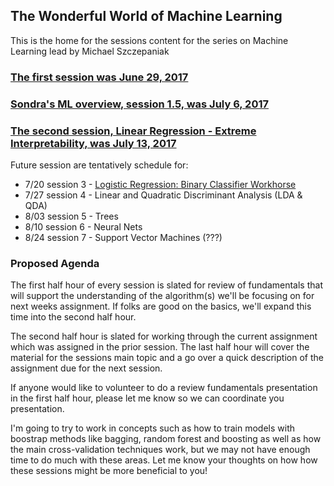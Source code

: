 ## The Wonderful World of Machine Learning
This is the home for the sessions content for the series on Machine Learning lead by Michael Szczepaniak

### [The first session was June 29, 2017](https://www.meetup.com/Fort-Collins-Data-Science/events/240483138/)
### [Sondra's ML overview, session 1.5, was July 6, 2017](https://www.meetup.com/Fort-Collins-Data-Science/events/240982515/)
### [The second session, Linear Regression - Extreme Interpretability, was July 13, 2017](https://www.meetup.com/Fort-Collins-Data-Science/events/241236268/)

Future session are tentatively schedule for:

- 7/20 session 3 - [Logistic Regression: Binary Classifier Workhorse](https://www.meetup.com/Fort-Collins-Data-Science/events/241725026/)
- 7/27 session 4 - Linear and Quadratic Discriminant Analysis (LDA & QDA)  
- 8/03 session 5 - Trees  
- 8/10 session 6 - Neural Nets 
- 8/24 session 7 - Support Vector Machines (???)

### Proposed Agenda

The first half hour of every session is slated for review of fundamentals that will support the understanding of the algorithm(s) we'll be focusing on for next weeks assignment. If folks are good on the basics, we'll expand this time into the second half hour.

The second half hour is slated for working through the current assignment which was assigned in the prior session. The last half hour will cover the material for the sessions main topic and a go over a quick description of the assignment due for the next session.

If anyone would like to volunteer to do a review fundamentals presentation in the first half hour, please let me know so we can coordinate you presentation.

I'm going to try to work in concepts such as how to train models with boostrap methods like bagging, random forest and boosting as well as how the main cross-validation techniques work, but we may not have enough time to do much with these areas. Let me know your thoughts on how how these sessions might be more beneficial to you!